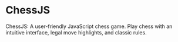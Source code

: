 # ChessJS
ChessJS: A user-friendly JavaScript chess game. Play chess with an intuitive interface, legal move highlights, and classic rules.
